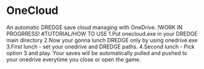 # OneCloud
An automatic DREDGE save cloud managing with OneDrive.
!WORK IN PROGRRESS!
#TUTORIAL/HOW TO USE
1.Put onecloud.exe in your DREDGE main directory
2.Now your gonna lunch DREDGE only by using onedrive.exe
3.First lunch - set your onedrive and DREDGE paths.
4.Second lunch - Pick option 3 and play. Your saves will be automatically pulled and pushed to your onedrive everytime you close or open the game.
